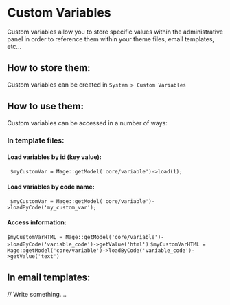 # Custom Variables

Custom variables allow you to store specific values within the administrative panel
in order to reference them within your theme files, email templates, etc...


## How to store them:

Custom variables can be created in `System > Custom Variables`


## How to use them:

Custom variables can be accessed in a number of ways:


### In template files:

#### Load variables by id (key value):

` $myCustomVar = Mage::getModel('core/variable')->load(1);`


#### Load variables by code name:

` $myCustomVar = Mage::getModel('core/variable')->loadByCode('my_custom_var');`


#### Access information:

`$myCustomVarHTML = Mage::getModel('core/variable')->loadByCode('variable_code')->getValue('html')`
`$myCustomVarHTML = Mage::getModel('core/variable')->loadByCode('variable_code')->getValue('text')`


## In email templates:

// Write something....